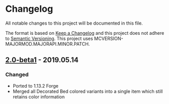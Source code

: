 # Changelog
All notable changes to this project will be documented in this file.

The format is based on [Keep a Changelog](http://keepachangelog.com/en/1.0.0/) and this project does not adhere to [Semantic Versioning](http://semver.org/spec/v2.0.0.html).
This project uses MCVERSION-MAJORMOD.MAJORAPI.MINOR.PATCH.

## [2.0-beta1](https://github.com/TheIllusiveC4/CosmeticBeds/compare/f774d7325e38314015220d2b66378356fc4d3418...master) - 2019.05.14
### Changed
- Ported to 1.13.2 Forge
- Merged all Decorated Bed colored variants into a single item which still retains color information